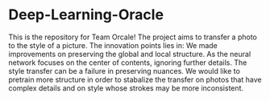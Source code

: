 # Deep-Learning-Oracle

This is the repository for Team Orcale!
The project aims to transfer a photo to the style of a picture.
The innovation points lies in:
We made improvements on preserving the global and local structure. As the neural network focuses on the center of contents, ignoring further details. The style transfer can be a failure in preserving nuances. We would like to pretrain more structure in order to stabalize the transfer on photos that have complex details and on style whose strokes may be more inconsistent.
